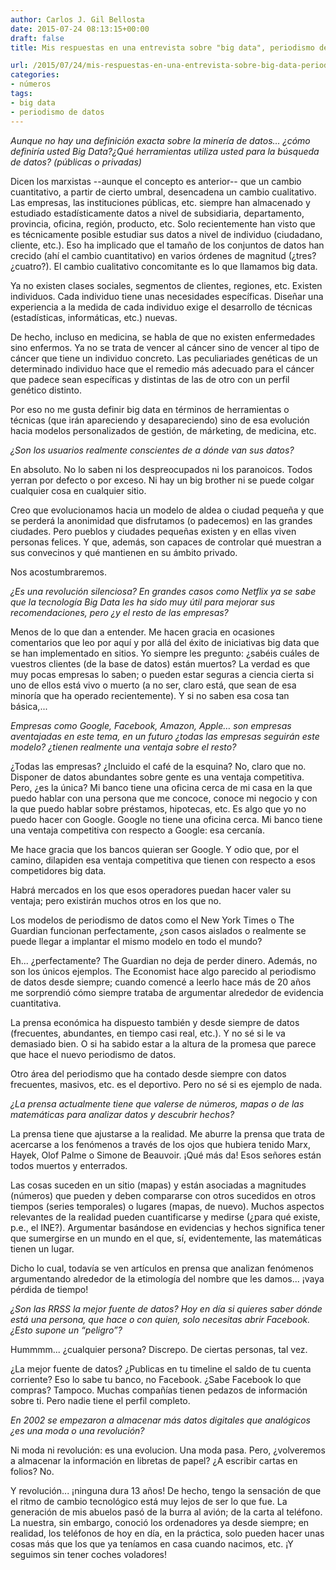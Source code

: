 ```yaml
---
author: Carlos J. Gil Bellosta
date: 2015-07-24 08:13:15+00:00
draft: false
title: Mis respuestas en una entrevista sobre "big data", periodismo de datos, etc.

url: /2015/07/24/mis-respuestas-en-una-entrevista-sobre-big-data-periodismo-de-datos-etc/
categories:
- números
tags:
- big data
- periodismo de datos
---
```


_Aunque no hay una definición exacta sobre la minería de datos… ¿cómo definiría usted Big Data?¿Qué herramientas utiliza usted para la búsqueda de datos? (públicas o privadas)_

Dicen los marxistas --aunque el concepto es anterior-- que un cambio cuantitativo, a partir de cierto umbral, desencadena un cambio cualitativo. Las empresas, las instituciones públicas, etc. siempre han almacenado y estudiado estadísticamente datos a nivel de subsidiaria, departamento, provincia, oficina, región, producto, etc. Solo recientemente han visto que es técnicamente posible estudiar sus datos a nivel de individuo (ciudadano, cliente, etc.). Eso ha implicado que el tamaño de los conjuntos de datos han crecido (ahí el cambio cuantitativo) en varios órdenes de magnitud (¿tres? ¿cuatro?). El cambio cualitativo concomitante es lo que llamamos big data.

Ya no existen clases sociales, segmentos de clientes, regiones, etc. Existen individuos. Cada individuo tiene unas necesidades específicas. Diseñar una experiencia a la medida de cada individuo exige el desarrollo de técnicas (estadísticas, informáticas, etc.) nuevas.

De hecho, incluso en medicina, se habla de que no existen enfermedades sino enfermos. Ya no se trata de vencer al cáncer sino de vencer al tipo de cáncer que tiene un individuo concreto. Las peculiariades genéticas de un determinado individuo hace que el remedio más adecuado para el cáncer que padece sean específicas y distintas de las de otro con un perfil genético distinto.

Por eso no me gusta definir big data en términos de herramientas o técnicas (que irán apareciendo y desapareciendo) sino de esa evolución hacia modelos personalizados de gestión, de márketing, de medicina, etc.

_¿Son los usuarios realmente conscientes de a dónde van sus datos?_

En absoluto. No lo saben ni los despreocupados ni los paranoicos. Todos yerran por defecto o por exceso. Ni hay un big brother ni se puede colgar cualquier cosa en cualquier sitio.

Creo que evolucionamos hacia un modelo de aldea o ciudad pequeña y que se perderá la anonimidad que disfrutamos (o padecemos) en las grandes ciudades. Pero pueblos y ciudades pequeñas existen y en ellas viven personas felices. Y que, además, son capaces de controlar qué muestran a sus convecinos y qué mantienen en su ámbito privado.

Nos acostumbraremos.

_¿Es una revolución silenciosa? En grandes casos como Netflix ya se sabe que la tecnología Big Data les ha sido muy útil para mejorar sus recomendaciones, pero ¿y el resto de las empresas?_

Menos de lo que dan a entender. Me hacen gracia en ocasiones comentarios que leo por aquí y por allá del éxito de iniciativas big data que se han implementado en sitios. Yo siempre les pregunto: ¿sabéis cuáles de vuestros clientes (de la base de datos) están muertos? La verdad es que muy pocas empresas lo saben; o pueden estar seguras a ciencia cierta si uno de ellos está vivo o muerto (a no ser, claro está, que sean de esa minoría que ha operado recientemente). Y si no saben esa cosa tan básica,...

_Empresas como Google, Facebook, Amazon, Apple… son empresas aventajadas en este tema, en un futuro ¿todas las empresas seguirán este modelo? ¿tienen realmente una ventaja sobre el resto?_

¿Todas las empresas? ¿Incluido el café de la esquina? No, claro que no. Disponer de datos abundantes sobre gente es una ventaja competitiva. Pero, ¿es la única? Mi banco tiene una oficina cerca de mi casa en la que puedo hablar con una persona que me concoce, conoce mi negocio y con la que puedo hablar sobre préstamos, hipotecas, etc. Es algo que yo no puedo hacer con Google. Google no tiene una oficina cerca. Mi banco tiene una ventaja competitiva con respecto a Google: esa cercanía.

Me hace gracia que los bancos quieran ser Google. Y odio que, por el camino, dilapiden esa ventaja competitiva que tienen con respecto a esos competidores big data.

Habrá mercados en los que esos operadores puedan hacer valer su ventaja; pero existirán muchos otros en los que no.

Los modelos de periodismo de datos como el New York Times o The Guardian funcionan perfectamente, ¿son casos aislados o realmente se puede llegar a implantar el mismo modelo en todo el mundo?

Eh... ¿perfectamente? The Guardian no deja de perder dinero. Además, no son los únicos ejemplos. The Economist hace algo parecido al periodismo de datos desde siempre; cuando comencé a leerlo hace más de 20 años me sorprendió cómo siempre trataba de argumentar alrededor de evidencia cuantitativa.

La prensa económica ha dispuesto también y desde siempre de datos (frecuentes, abundantes, en tiempo casi real, etc.). Y no sé si le va demasiado bien. O si ha sabido estar a la altura de la promesa que parece que hace el nuevo periodismo de datos.

Otro área del periodismo que ha contado desde siempre con datos frecuentes, masivos, etc. es el deportivo. Pero no sé si es ejemplo de nada.

_¿La prensa actualmente tiene que valerse de números, mapas o de las matemáticas para analizar datos y descubrir hechos?_

La prensa tiene que ajustarse a la realidad. Me aburre la prensa que trata de acercarse a los fenómenos a través de los ojos que hubiera tenido Marx, Hayek, Olof Palme o Simone de Beauvoir. ¡Qué más da! Esos señores están todos muertos y enterrados.

Las cosas suceden en un sitio (mapas) y están asociadas a magnitudes (números) que pueden y deben compararse con otros sucedidos en otros tiempos (series temporales) o lugares (mapas, de nuevo). Muchos aspectos relevantes de la realidad pueden cuantificarse y medirse (¿para qué existe, p.e., el INE?). Argumentar basándose en evidencias y hechos significa tener que sumergirse en un mundo en el que, sí, evidentemente, las matemáticas tienen un lugar.

Dicho lo cual, todavía se ven artículos en prensa que analizan fenómenos argumentando alrededor de la etimología del nombre que les damos... ¡vaya pérdida de tiempo!

_¿Son las RRSS la mejor fuente de datos? Hoy en día si quieres saber dónde está una persona, que hace o con quien, solo necesitas abrir Facebook. ¿Esto supone un “peligro”?_

Hummmm... ¿cualquier persona? Discrepo. De ciertas personas, tal vez.

¿La mejor fuente de datos? ¿Publicas en tu timeline el saldo de tu cuenta corriente? Eso lo sabe tu banco, no Facebook. ¿Sabe Facebook lo que compras? Tampoco. Muchas compañías tienen pedazos de información sobre ti. Pero nadie tiene el perfil completo.

_En 2002 se empezaron a almacenar más datos digitales que analógicos ¿es una moda o una revolución?_

Ni moda ni revolución: es una evolucion. Una moda pasa. Pero, ¿volveremos a almacenar la información en libretas de papel? ¿A escribir cartas en folios? No.

Y revolución... ¡ninguna dura 13 años! De hecho, tengo la sensación de que el ritmo de cambio tecnológico está muy lejos de ser lo que fue. La generación de mis abuelos pasó de la burra al avión; de la carta al teléfono. La nuestra, sin embargo, conoció los ordenadores ya desde siempre; en realidad, los teléfonos de hoy en día, en la práctica, solo pueden hacer unas cosas más que los que ya teníamos en casa cuando nacimos, etc. ¡Y seguimos sin tener coches voladores!
